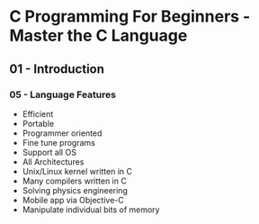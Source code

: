 # C Programming For Beginners - Master the C Language
## 01 - Introduction
### 05 - Language Features

- Efficient
- Portable
- Programmer oriented
- Fine tune programs
- Support all OS
- All Architectures
- Unix/Linux kernel written in C
- Many compilers written in C
- Solving physics engineering
- Mobile app via Objective-C
- Manipulate individual bits of memory
